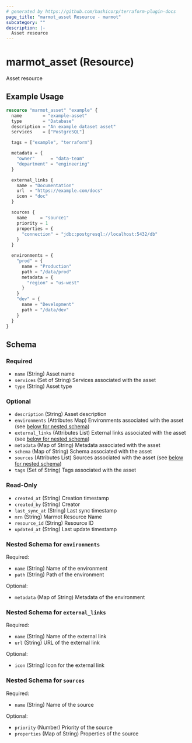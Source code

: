 ```yaml
---
# generated by https://github.com/hashicorp/terraform-plugin-docs
page_title: "marmot_asset Resource - marmot"
subcategory: ""
description: |-
  Asset resource
---
```


# marmot_asset (Resource)

Asset resource

## Example Usage

```terraform
resource "marmot_asset" "example" {
  name        = "example-asset"
  type        = "Database"
  description = "An example dataset asset"
  services    = ["PostgreSQL"]

  tags = ["example", "terraform"]

  metadata = {
    "owner"      = "data-team"
    "department" = "engineering"
  }

  external_links {
    name = "Documentation"
    url  = "https://example.com/docs"
    icon = "doc"
  }

  sources {
    name     = "source1"
    priority = 1
    properties = {
      "connection" = "jdbc:postgresql://localhost:5432/db"
    }
  }

  environments = {
    "prod" = {
      name = "Production"
      path = "/data/prod"
      metadata = {
        "region" = "us-west"
      }
    }
    "dev" = {
      name = "Development"
      path = "/data/dev"
    }
  }
}
```

<!-- schema generated by tfplugindocs -->
## Schema

### Required

- `name` (String) Asset name
- `services` (Set of String) Services associated with the asset
- `type` (String) Asset type

### Optional

- `description` (String) Asset description
- `environments` (Attributes Map) Environments associated with the asset (see [below for nested schema](#nestedatt--environments))
- `external_links` (Attributes List) External links associated with the asset (see [below for nested schema](#nestedatt--external_links))
- `metadata` (Map of String) Metadata associated with the asset
- `schema` (Map of String) Schema associated with the asset
- `sources` (Attributes List) Sources associated with the asset (see [below for nested schema](#nestedatt--sources))
- `tags` (Set of String) Tags associated with the asset

### Read-Only

- `created_at` (String) Creation timestamp
- `created_by` (String) Creator
- `last_sync_at` (String) Last sync timestamp
- `mrn` (String) Marmot Resource Name
- `resource_id` (String) Resource ID
- `updated_at` (String) Last update timestamp

<a id="nestedatt--environments"></a>
### Nested Schema for `environments`

Required:

- `name` (String) Name of the environment
- `path` (String) Path of the environment

Optional:

- `metadata` (Map of String) Metadata of the environment


<a id="nestedatt--external_links"></a>
### Nested Schema for `external_links`

Required:

- `name` (String) Name of the external link
- `url` (String) URL of the external link

Optional:

- `icon` (String) Icon for the external link


<a id="nestedatt--sources"></a>
### Nested Schema for `sources`

Required:

- `name` (String) Name of the source

Optional:

- `priority` (Number) Priority of the source
- `properties` (Map of String) Properties of the source
